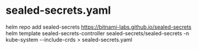 # sealed-secrets.yaml

helm repo add sealed-secrets https://bitnami-labs.github.io/sealed-secrets
helm template sealed-secrets-controller sealed-secrets/sealed-secrets -n kube-system --include-crds > sealed-secrets.yaml
